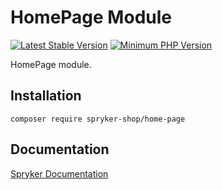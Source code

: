 # HomePage Module
[![Latest Stable Version](https://poser.pugx.org/spryker-shop/home-page/v/stable.svg)](https://packagist.org/packages/spryker-shop/home-page)
[![Minimum PHP Version](https://img.shields.io/badge/php-%3E%3D%207.4-8892BF.svg)](https://php.net/)

HomePage module.

## Installation

```
composer require spryker-shop/home-page
```

## Documentation

[Spryker Documentation](https://academy.spryker.com)
